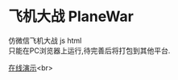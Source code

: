 # 飞机大战 PlaneWar
仿微信飞机大战 js html<br>
只能在PC浏览器上运行,待完善后将打包到其他平台. 

[在线演示](http://xd199153.github.com/PlaneWar/index.html "http://xd199153.github.com/PlaneWar/index.html")<br>  


